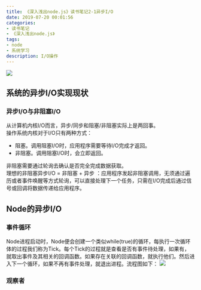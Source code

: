 ```yaml
---
title: 《深入浅出node.js》读书笔记2-1异步I/O
date: 2019-07-20 00:01:56
categories:
- 读书笔记
- 《深入浅出node.js》
tags:
- node
- 系统学习
description: I/O操作
---
```

![](http://img.aisss.top/Fsjqd1KdO_IozBEa08X8LTTorf6w)

## 系统的异步I/O实现现状
### 异步I/O与非阻塞I/O
从计算机内核I/O而言，异步/同步和阻塞/非阻塞实际上是两回事。   
操作系统内核对于I/O只有两种方式：
- 阻塞。调用阻塞I/O时，应用程序需要等待I/O完成才返回。
- 非阻塞。调用阻塞I/O时，会立即返回。   


非阻塞需要通过轮询去确认是否完全完成数据获取。  
理想的非阻塞异步I/O = 非阻塞 + 异步 ：应用程序发起非阻塞调用，无须通过遍历或者事件唤醒等方式轮询，可以直接处理下一个任务，只需在I/O完成后通过信号或回调将数据传递给应用程序。

## Node的异步I/O
### 事件循环
Node进程启动时，Node便会创建一个类似while(true)的循环，每执行一次循环体的过程我们称为Tick。每个Tick的过程就是查看是否有事件待处理，如果有，就取出事件及其相关的回调函数。如果存在关联的回调函数，就执行他们。然后进入下一个循环，如果不再有事件处理，就退出进程。流程图如下：
![](http://img.aisss.top/Fu5K7fS6xdAWUZiiZhTW2_ZfRpgR)

### 观察者

